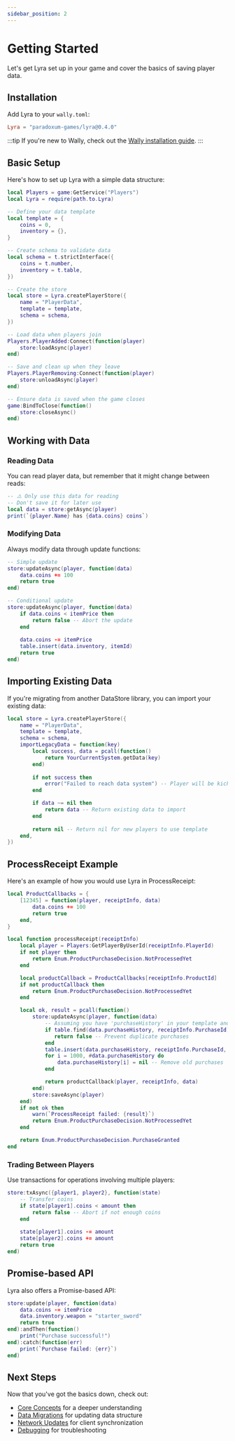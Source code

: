 ```yaml
---
sidebar_position: 2
---
```


# Getting Started

Let's get Lyra set up in your game and cover the basics of saving player data.

## Installation

Add Lyra to your `wally.toml`:

```toml
Lyra = "paradoxum-games/lyra@0.4.0"
```

:::tip
If you're new to Wally, check out the [Wally installation guide](https://wally.run/install).
:::

## Basic Setup

Here's how to set up Lyra with a simple data structure:

```lua
local Players = game:GetService("Players")
local Lyra = require(path.to.Lyra)

-- Define your data template
local template = {
    coins = 0,
    inventory = {},
}

-- Create schema to validate data
local schema = t.strictInterface({
    coins = t.number,
    inventory = t.table,
})

-- Create the store
local store = Lyra.createPlayerStore({
    name = "PlayerData",
    template = template,
    schema = schema,
})

-- Load data when players join
Players.PlayerAdded:Connect(function(player)
    store:loadAsync(player)
end)

-- Save and clean up when they leave
Players.PlayerRemoving:Connect(function(player)
    store:unloadAsync(player)
end)

-- Ensure data is saved when the game closes
game:BindToClose(function()
    store:closeAsync()
end)
```

## Working with Data

### Reading Data

You can read player data, but remember that it might change between reads:

```lua
-- ⚠️ Only use this data for reading
-- Don't save it for later use
local data = store:getAsync(player)
print(`{player.Name} has {data.coins} coins`)
```

### Modifying Data

Always modify data through update functions:

```lua
-- Simple update
store:updateAsync(player, function(data)
    data.coins += 100
    return true
end)

-- Conditional update
store:updateAsync(player, function(data)
    if data.coins < itemPrice then
        return false -- Abort the update
    end
    
    data.coins -= itemPrice
    table.insert(data.inventory, itemId)
    return true
end)
```

## Importing Existing Data

If you're migrating from another DataStore library, you can import your existing data:

```lua
local store = Lyra.createPlayerStore({
    name = "PlayerData",
    template = template,
    schema = schema,
    importLegacyData = function(key)
        local success, data = pcall(function()
            return YourCurrentSystem.getData(key)
        end)
        
        if not success then
            error("Failed to reach data system") -- Player will be kicked and can retry
        end

        if data ~= nil then
            return data -- Return existing data to import
        end
        
        return nil -- Return nil for new players to use template
    end,
})
```

## ProcessReceipt Example

Here's an example of how you would use Lyra in ProcessReceipt:

```lua
local ProductCallbacks = {
    [12345] = function(player, receiptInfo, data)
        data.coins += 100
        return true
    end,
}

local function processReceipt(receiptInfo)
    local player = Players:GetPlayerByUserId(receiptInfo.PlayerId)
    if not player then
        return Enum.ProductPurchaseDecision.NotProcessedYet
    end

    local productCallback = ProductCallbacks[receiptInfo.ProductId]
    if not productCallback then
        return Enum.ProductPurchaseDecision.NotProcessedYet
    end

    local ok, result = pcall(function()
        store:updateAsync(player, function(data)
            -- Assuming you have 'purchaseHistory' in your template and schema:
            if table.find(data.purchaseHistory, receiptInfo.PurchaseId) then
               return false -- Prevent duplicate purchases
            end
            table.insert(data.purchaseHistory, receiptInfo.PurchaseId, 1)
            for i = 1000, #data.purchaseHistory do
                data.purchaseHistory[i] = nil -- Remove old purchases
            end

            return productCallback(player, receiptInfo, data)
        end)
        store:saveAsync(player)
    end)
    if not ok then
        warn(`ProcessReceipt failed: {result}`)
        return Enum.ProductPurchaseDecision.NotProcessedYet
    end

    return Enum.ProductPurchaseDecision.PurchaseGranted
end
```

### Trading Between Players

Use transactions for operations involving multiple players:

```lua
store:txAsync({player1, player2}, function(state)
    -- Transfer coins
    if state[player1].coins < amount then
        return false -- Abort if not enough coins
    end
    
    state[player1].coins -= amount
    state[player2].coins += amount
    return true
end)
```

## Promise-based API

Lyra also offers a Promise-based API:

```lua
store:update(player, function(data)
    data.coins -= itemPrice
    data.inventory.weapon = "starter_sword"
    return true
end):andThen(function()
    print("Purchase successful!")
end):catch(function(err)
    print(`Purchase failed: {err}`)
end)
```

## Next Steps

Now that you've got the basics down, check out:

- [Core Concepts](./core-concepts.md) for a deeper understanding
- [Data Migrations](./advanced/migrations.md) for updating data structure
- [Network Updates](./advanced/networking.md) for client synchronization
- [Debugging](./advanced/debugging.md) for troubleshooting
